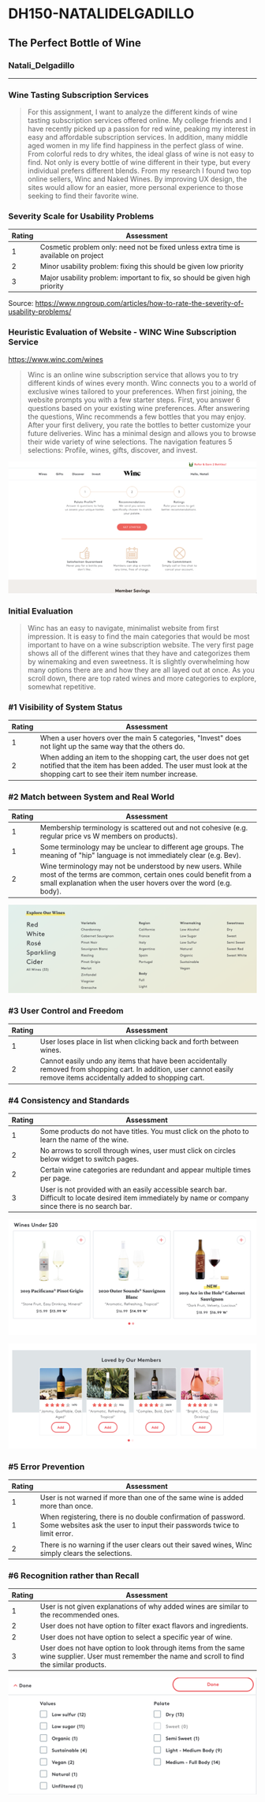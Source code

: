 # DH150-NATALIDELGADILLO
## The Perfect Bottle of Wine
### Natali_Delgadillo



----------

### Wine Tasting Subscription Services
> For this assignment, I want to analyze the different kinds of wine tasting subscription services offered online. My college friends and I have recently picked up a passion for red wine, peaking my interest in easy and affordable subscription services. In addition, many middle aged women in my life find happiness in the perfect glass of wine. From colorful reds to dry whites, the ideal glass of wine is not easy to find. Not only is every bottle of wine different in their type, but every individual prefers different blends. From my research I found two top online sellers, Winc and Naked Wines. By improving UX design, the sites would allow for an easier, more personal experience to those seeking to find their favorite wine. 

### Severity Scale for Usability Problems  
Rating | Assessment
------------ | -------------
1 | Cosmetic problem only: need not be fixed unless extra time is available on project
2 | Minor usability problem: fixing this should be given low priority
3 | Major usability problem: important to fix, so should be given high priority

Source: https://www.nngroup.com/articles/how-to-rate-the-severity-of-usability-problems/

### Heuristic Evaluation of Website - WINC Wine Subscription Service 

https://www.winc.com/wines

> Winc is an online wine subscription service that allows you to try different kinds of wines every month. Winc connects you to a world of exclusive wines tailored to your preferences. When first joining, the website prompts you with a few starter steps. First, you answer 6 questions based on your existing wine preferences. After answering the questions, Winc recommends a few bottles that you may enjoy. After your first delivery, you rate the bottles to better customize your future deliveries. Winc has a minimal design and allows you to browse their wide variety of wine selections. The navigation features 5 selections: Profile, wines, gifts, discover, and invest.


![Screenshot 1](./winc-screenshot.png)


### Initial Evaluation
> Winc has an easy to navigate, minimalist website from first impression. It is easy to find the main categories that would be most important to have on a wine subscription website. The very first page shows all of the different wines that they have and categorizes them by winemaking and even sweetness. It is slightly overwhelming how many options there are and how they are all layed out at once. As you scroll down, there are top rated wines and more categories to explore, somewhat repetitive.


### #1 Visibility of System Status   
Rating | Assessment
------------ | -------------
1 | When a user hovers over the main 5 categories, "Invest" does not light up the same way that the others do.
2 | When adding an item to the shopping cart, the user does not get notified that the item has been added. The user must look at the shopping cart to see their item number increase.


### #2 Match between System and Real World   
Rating | Assessment
------------ | -------------
1 | Membership terminology is scattered out and not cohesive (e.g. regular price vs W members on products).
1 | Some terminology may be unclear to different age groups. The meaning of "hip" language is not immediately clear (e.g. Bev).
2 | Wine terminology may not be understood by new users. While most of the terms are common, certain ones could benefit from a small explanation when the user hovers over the word (e.g. body).


![Screenshot 2](./term-screenshot.png)


### #3 User Control and Freedom   
Rating | Assessment
------------ | -------------
1 | User loses place in list when clicking back and forth between wines.
2 | Cannot easily undo any items that have been accidentally removed from shopping cart. In addition, user cannot easily remove items accidentally added to shopping cart.


### #4 Consistency and Standards   
Rating | Assessment
------------ | -------------
1 | Some products do not have titles. You must click on the photo to learn the name of the wine.
2 | No arrows to scroll through wines, user must click on circles below widget to switch pages.
2 | Certain wine categories are redundant and appear multiple times per page.
3 | User is not provided with an easily accessible search bar. Difficult to locate desired item immediately by name or company since there is no search bar.


![Screenshot 3](./circle-screenshot.png)


![Screenshot 4](./title-screenshot.png)



### #5 Error Prevention   
Rating | Assessment
------------ | -------------
1 | User is not warned if more than one of the same wine is added more than once.
1 | When registering, there is no double confirmation of password. Some websites ask the user to input their passwords twice to limit error.
2 | There is no warning if the user clears out their saved wines, Winc simply clears the selections.

### #6 Recognition rather than Recall   
Rating | Assessment
------------ | -------------
1 | User is not given explanations of why added wines are similar to the recommended ones.
2 | User does not have option to filter exact flavors and ingredients.
2 | User does not have option to select a specific year of wine.
3 | User does not have option to look through items from the same wine supplier. User must remember the name and scroll to find the similar products. 

![Screenshot 5](./red.png)
